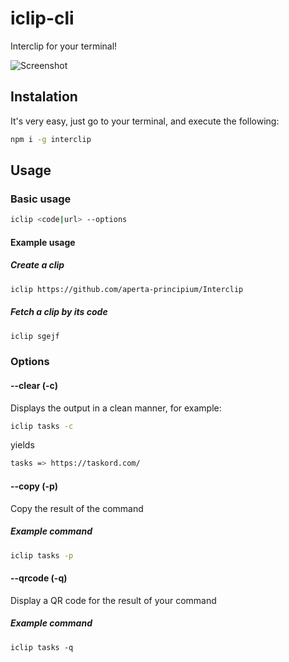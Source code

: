 # iclip-cli
Interclip for your terminal!

![Screenshot](https://user-images.githubusercontent.com/29888641/114844900-89c94600-9ddb-11eb-87ce-17cc2cb811e9.png)

## Instalation
It's very easy, just go to your terminal, and execute the following:
```bash
npm i -g interclip
```

## Usage
### Basic usage
```bash
iclip <code|url> --options
```
#### Example usage
##### Create a clip
```bash
iclip https://github.com/aperta-principium/Interclip
```

##### Fetch a clip by its code
```bash
iclip sgejf
```
### Options
#### --clear (-c)
Displays the output in a clean manner, for example:
```bash
iclip tasks -c
```
yields
```bash
tasks => https://taskord.com/
```
#### --copy (-p)
Copy the result of the command
##### Example command 
```bash
iclip tasks -p
```

#### --qrcode (-q)
Display a QR code for the result of your command
##### Example command
```
iclip tasks -q
```


